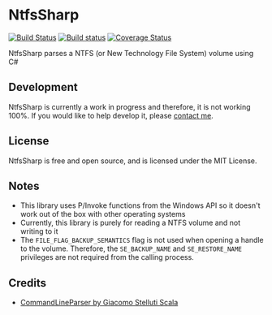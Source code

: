NtfsSharp
=====================
[![Build Status](https://travis-ci.org/little-apps/NtfsSharp.svg?branch=master)](https://travis-ci.org/little-apps/NtfsSharp) [![Build status](https://ci.appveyor.com/api/projects/status/ny7ro7468l64xulv?svg=true)](https://ci.appveyor.com/project/little-apps/ntfssharp) [![Coverage Status](https://coveralls.io/repos/github/little-apps/NtfsSharp/badge.svg?branch=master)](https://coveralls.io/github/little-apps/NtfsSharp?branch=master)


NtfsSharp parses a NTFS (or New Technology File System) volume using C#

## Development ##

NtfsSharp is currently a work in progress and therefore, it is not working 100%. If you would like to help develop it, please [contact me](http://www.little-apps.com/contact/).

## License ##
NtfsSharp is free and open source, and is licensed under the MIT License. 

## Notes ##
 * This library uses P/Invoke functions from the Windows API so it doesn't work out of the box with other operating systems
 * Currently, this library is purely for reading a NTFS volume and not writing to it
 * The ``FILE_FLAG_BACKUP_SEMANTICS`` flag is not used when opening a handle to the volume. Therefore, the ``SE_BACKUP_NAME`` and ``SE_RESTORE_NAME`` privileges are not required from the calling process.

## Credits ##
 * [CommandLineParser by Giacomo Stelluti Scala](https://github.com/gsscoder/commandline)
